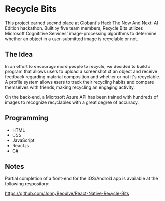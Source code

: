# Recycle Bits

This project earned second place at Globant's Hack The Now And Next: AI Edition hackathon. Built by five team members, Recycle Bits utilizes Microsoft Cognititive Services' image-processing algorithms to determine whether an object in a user-submitted image is recyclable or not.

## The Idea

In an effort to encourage more people to recycle, we decided to build a program that allows users to upload a screenshot of an object and receive feedback regarding material composition and whether or not it's recyclable. A profile system allows users to track their recycling habits and compare themselves with friends, making recycling an engaging activity.

On the back-end, a Microsoft Azure API has been trained with hundreds of images to recognize recyclables with a great degree of accuracy.

## Programming

* HTML
* CSS
* JavaScript
* React.js
* C#

## Notes

Partial completion of a front-end for the iOS/Android app is available at the following respository:

https://github.com/JonnyBeoulve/React-Native-Recycle-Bits
